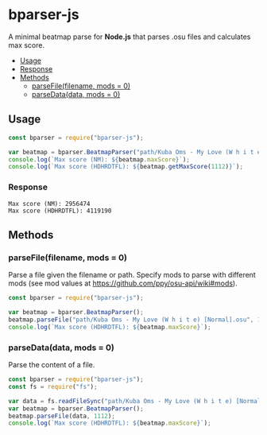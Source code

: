 # bparser-js
A minimal beatmap parse for **Node.js** that parses .osu files and calculates max score.

- [Usage](#usage)
- [Response](#response)
- [Methods](#methods)
	- [parseFile(filename, mods = 0)](#parsefile)
	- [parseData(data, mods = 0)](#parsedata)

## Usage

```javascript
const bparser = require("bparser-js");

var beatmap = bparser.BeatmapParser("path/Kuba Oms - My Love (W h i t e) [Normal].osu");
console.log(`Max score (NM): ${beatmap.maxScore}`);
console.log(`Max score (HDHRDTFL): ${beatmap.getMaxScore(1112)}`);
```

### Response
```
Max score (NM): 2956474
Max score (HDHRDTFL): 4119190
```

## Methods

### parseFile(filename, mods = 0)
Parse a file given the filename or path. Specify mods to parse with different mods (see mod values at https://github.com/ppy/osu-api/wiki#mods).
```javascript
const bparser = require("bparser-js");

var beatmap = bparser.BeatmapParser();
beatmap.parseFile("path/Kuba Oms - My Love (W h i t e) [Normal].osu", 1112);
console.log(`Max score (HDHRDTFL): ${beatmap.maxScore}`);
```

### parseData(data, mods = 0)
Parse the content of a file.
```javascript
const bparser = require("bparser-js");
const fs = require("fs");

var data = fs.readFileSync("path/Kuba Oms - My Love (W h i t e) [Normal].osu");
var beatmap = bparser.BeatmapParser();
beatmap.parseFile(data, 1112);
console.log(`Max score (HDHRDTFL): ${beatmap.maxScore}`);
```